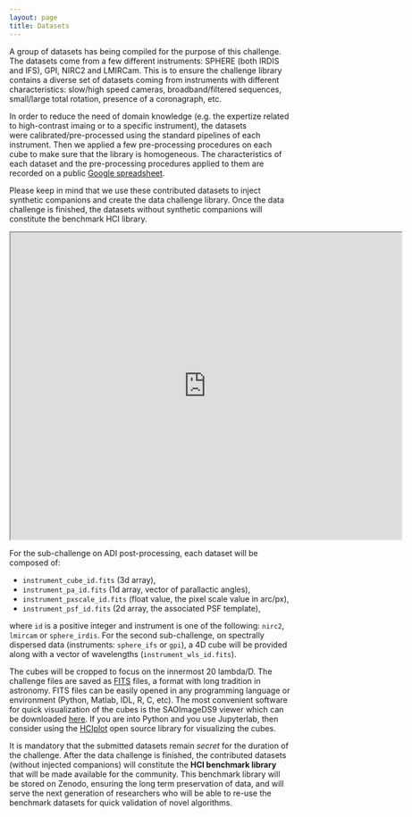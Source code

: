 ```yaml
---
layout: page
title: Datasets
---
```


A group of datasets has being compiled for the purpose of this challenge. The datasets come from a few different instruments: SPHERE (both IRDIS and IFS), GPI, NIRC2 and LMIRCam. This is to ensure the challenge library contains a diverse set of datasets coming from instruments with different characteristics: slow/high speed cameras, broadband/filtered sequences, small/large total rotation, presence of a coronagraph, etc. 

In order to reduce the need of domain knowledge (e.g. the expertize related to high-contrast imaing or to a specific instrument), the datasets were calibrated/pre-processed using the standard pipelines of each instrument. Then we applied a few pre-processing procedures on each cube to make sure that the library is homogeneous. The characteristics of each dataset and the pre-processing procedures applied to them are recorded on a public [Google spreadsheet](https://docs.google.com/spreadsheets/d/1Zx7tTGNBMhCXpAa5KIoufdvMrxtjfA3q2gX03APMkaM/edit?usp=sharing). 

Please keep in mind that we use these contributed datasets to inject synthetic companions and create the data challenge library. Once the data challenge is finished, the datasets without synthetic companions will constitute the benchmark HCI library.

<iframe width="700" height="550" src="https://docs.google.com/spreadsheets/d/e/2PACX-1vRtS1LYA97Rbv27P9T3bD3ctrS0-cxhJ9n2CT_qEIZZ-6bvwzx7u7OSaH5o9fdWIKNDnXa99b0vjalw/pubhtml?widget=true&amp;headers=false"></iframe>

For the sub-challenge on ADI post-processing, each dataset will be composed of:
 * ``instrument_cube_id.fits`` (3d array),
 * ``instrument_pa_id.fits`` (1d array, vector of parallactic angles),
 * ``instrument_pxscale_id.fits`` (float value, the pixel scale value in arc/px),
 * ``instrument_psf_id.fits`` (2d array, the associated PSF template), 
 
where ``id`` is a positive integer and instrument is one of the following: ``nirc2``, ``lmircam`` or ``sphere_irdis``. For the second sub-challenge, on spectrally dispersed data (instruments: ``sphere_ifs`` or ``gpi``), a 4D cube will be provided along with a vector of wavelengths (``instrument_wls_id.fits``). 

The cubes will be cropped to focus on the innermost 20 lambda/D. The challenge files are saved as [FITS](https://en.wikipedia.org/wiki/FITS) files, a format with long tradition in astronomy. FITS files can be easily opened in any programming language or environment (Python, Matlab, IDL, R, C, etc). The most convenient software for quick visualization of the cubes is the SAOImageDS9 viewer which can be downloaded [here](http://ds9.si.edu/site/Download.html). If you are into Python and you use Jupyterlab, then consider using the [HCIplot](https://github.com/carlgogo/hciplot/) open source library for visualizing the cubes. 

It is mandatory that the submitted datasets remain *secret* for the duration of the challenge. After the data challenge is finished, the contributed datasets (without injected companions) will constitute the **HCI benchmark library** that will be made available for the community. This benchmark library will be stored on Zenodo, ensuring the long term preservation of data, and will serve the next generation of researchers who will be able to re-use the benchmark datasets for quick validation of novel algorithms.


